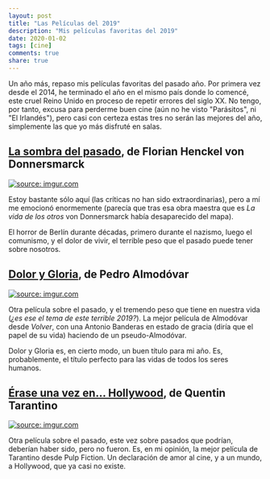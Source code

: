 ```yaml
---
layout: post
title: "Las Películas del 2019"
description: "Mis películas favoritas del 2019"
date: 2020-01-02
tags: [cine]
comments: true
share: true
---
```


Un año más, repaso mis películas favoritas del pasado año. Por primera
vez desde el 2014, he terminado el año en el mismo país donde lo comencé,
este cruel Reino Unido en proceso de repetir errores del siglo XX. No tengo,
por tanto, excusa para perderme buen cine (aún no he visto "Parásitos",
ni "El Irlandés"), pero casi con certeza estas tres no serán las mejores
del año, simplemente las que yo más disfruté en salas.


## [La sombra del pasado](https://www.imdb.com/title/tt5311542), de Florian Henckel von Donnersmarck ##

<a href="https://imgur.com/a/KLviXK1"><img src="https://i.imgur.com/baJdprX.jpg"
title="source: imgur.com" /></a>

Estoy bastante sólo aquí (las críticas no han sido extraordinarias), pero
a mí me emocionó enormemente (parecía que tras esa obra maestra que es
  *La vida de los otros* von Donnersmarck había desaparecido del mapa).

El horror de Berlín durante décadas, primero durante el nazismo, luego el comunismo,
y el dolor de vivir, el terrible peso que el pasado puede tener sobre nosotros.


## [Dolor y Gloria](https://www.imdb.com/title/tt8291806), de Pedro Almodóvar ##

<a href="https://imgur.com/a/LMvawwv"><img src="https://i.imgur.com/tcQrznX.jpg"
title="source: imgur.com" /></a>

Otra película sobre el pasado, y el tremendo peso que tiene en nuestra
vida (*¿es ese el tema de este terrible 2019?*). La mejor película de Almodóvar
desde *Volver*, con una Antonio Banderas en estado de gracia (diría que
  el papel de su vida) haciendo de un pseudo-Almodóvar.

Dolor y Gloria es, en cierto modo, un buen título para mi año. Es,
probablemente, el título perfecto para las vidas de todos los seres
humanos.

## [Érase una vez en... Hollywood](https://www.imdb.com/title/tt7131622/), de Quentin Tarantino ##

<a href="https://imgur.com/gallery/bAqcFza"><img src="https://i.imgur.com/8GGuxrM.png"
title="source: imgur.com" /></a>

Otra película sobre el pasado, este vez sobre pasados que podrían,
deberían haber sido, pero no fueron. Es, en mi opinión, la mejor
película de Tarantino desde Pulp Fiction. Un declaración de amor al
cine, y a un mundo, a Hollywood, que ya casi no existe.

